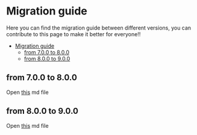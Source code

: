 # Migration guide

Here you can find the migration guide between different versions, you can contribute to this page to make it better for everyone!!


- [Migration guide](#migration-guide)
  - [from 7.0.0 to 8.0.0](#from-700-to-800)
  - [from 8.0.0 to 9.0.0](#from-800-to-900)

## from 7.0.0 to 8.0.0

Open [this](./migration/7_8.md) md file

## from 8.0.0 to 9.0.0

Open [this](./migration/8_9.md) md file